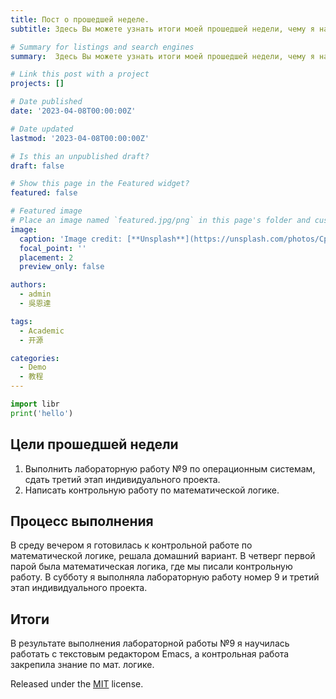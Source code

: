 ```yaml
---
title: Пост о прошедшей неделе.
subtitle: Здесь Вы можете узнать итоги моей прошедшей недели, чему я научилась, над чем мне нужно работать.

# Summary for listings and search engines
summary:  Здесь Вы можете узнать итоги моей прошедшей недели, чему я научилась, над чем мне нужно работать

# Link this post with a project
projects: []

# Date published
date: '2023-04-08T00:00:00Z'

# Date updated
lastmod: '2023-04-08T00:00:00Z'

# Is this an unpublished draft?
draft: false

# Show this page in the Featured widget?
featured: false

# Featured image
# Place an image named `featured.jpg/png` in this page's folder and customize its options here.
image:
  caption: 'Image credit: [**Unsplash**](https://unsplash.com/photos/CpkOjOcXdUY)'
  focal_point: ''
  placement: 2
  preview_only: false

authors:
  - admin
  - 吳恩達

tags:
  - Academic
  - 开源

categories:
  - Demo
  - 教程
---
```


```python
import libr
print('hello')
```

## Цели прошедшей недели

1. Выполнить лабораторную работу №9 по операционным системам, сдать третий этап индивидуального проекта.
2. Написать контрольную работу по математической логике.

## Процесс выполнения

В среду вечером я готовилась к контрольной работе по математической логике, решала домашний вариант. В четверг первой парой была математическая логика, где мы писали контрольную работу. В субботу я выполняла лабораторную работу номер 9 и третий этап индивидуального проекта.

## Итоги

В результате выполнения лабораторной работы №9 я научилась работать с текстовым редактором Emacs, а контрольная работа закрепила знание по мат. логике.




Released under the [MIT](https://github.com/wowchemy/wowchemy-hugo-themes/blob/master/LICENSE.md) license.
